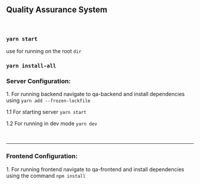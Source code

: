 <h2> Quality Assurance System </h2>
<br />

### `yarn start`

use for running on the root `dir`

### `yarn install-all`

<h3>Server Configuration:</h3>
<p>1. For running backend navigate to qa-backend and install dependencies using <code>yarn add --frozen-lockfile</code></p>
<p style="margin-top : 4px;">1.1 For starting server <code>yarn start</code></p>

<p style="margin-top : 4px;">1.2 For running in dev mode <code>yarn dev</code></p>
<br />
<hr />
<h3>Frontend Configuration:</h3>
<p style="margin-top : 4px;">1. For running frontend navigate to qa-frontend and install dependencies using the command <code>npm install</code></p>

